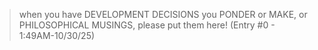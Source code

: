 >when you have DEVELOPMENT DECISIONS you PONDER or MAKE, or PHILOSOPHICAL MUSINGS, please put them here! (Entry #0 - 1:49AM-10/30/25)
